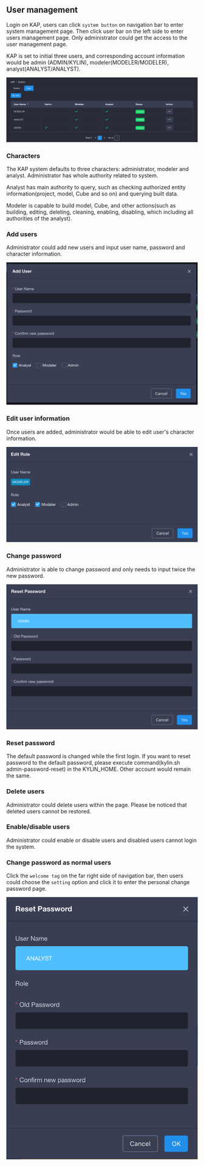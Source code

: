 ## User management

Login on KAP, users can click `system button` on navigation bar to enter system management page. Then click user bar on the left side to enter users management page. Only administrator could get the access to the user management page. 

KAP is set to initial three users, and corresponding account information would be admin (ADMIN/KYLIN), modeler(MODELER/MODELER), analyst(ANALYST/ANALYST).

![](images/user/user_1.en.png)

### Characters
The KAP system defaults to three characters: administrator, modeler and analyst.
Administrator has whole authority related to system. 

Analyst has main authority to query, such as checking authorized entity information(project, model, Cube and so on) and querying built data.

Modeler is capable to build model, Cube, and other actions(such as building, editing, deleting, cleaning, enabling, disabling, which including all authorities of the analyst).


### Add users
Administrator could add new users and input user name, password and character information. 

![](images/user/user_2.en.png)

### Edit user information
Once users are added, administrator would be able to edit user's character information.

![](images/user/user_3.en.png)

### Change password
Administrator is able to change password and only needs to input twice the new password. 

![](images/user/user_4.en.png)

### Reset password

The default password is changed while the first login. If you want to reset password to the default password, please execute command(kylin.sh admin-password-reset) in the KYLIN_HOME. Other account would remain the same.

### Delete users

Administrator could delete users within the page. Please be noticed that deleted users cannot be restored. 

### Enable/disable users
Administrator could enable or disable users and disabled users cannot login the system. 

### Change password as normal users
Click the `welcome tag` on the far right side of navigation bar, then users could choose the `setting` option and click it to enter the personal change password page.      

![](images/user/user_5.en.png)


